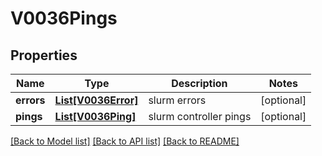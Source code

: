 # V0036Pings

## Properties
Name | Type | Description | Notes
------------ | ------------- | ------------- | -------------
**errors** | [**List[V0036Error]**](V0036Error.md) | slurm errors | [optional] 
**pings** | [**List[V0036Ping]**](V0036Ping.md) | slurm controller pings | [optional] 

[[Back to Model list]](../README.md#documentation-for-models) [[Back to API list]](../README.md#documentation-for-api-endpoints) [[Back to README]](../README.md)


